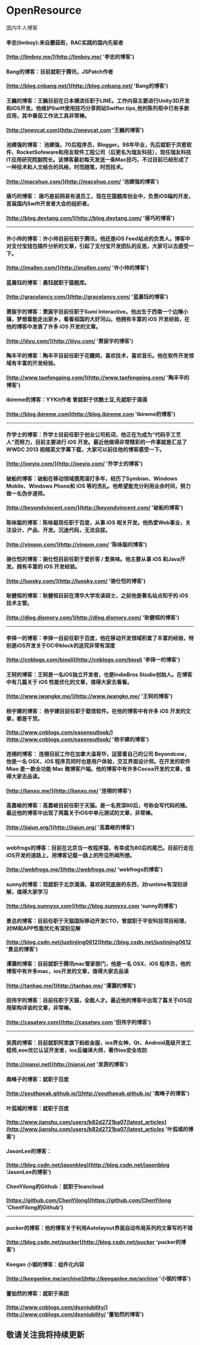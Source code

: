 # OpenResource
国内牛人博客

#### 李忠(limboy):来自蘑菇街，RAC实践的国内先驱者

**[http://limboy.me/](http://limboy.me/ '李忠的博客')**


#### Bang的博客：目前就职于腾讯，JSPatch作者
**[http://blog.cnbang.net/](http://blog.cnbang.net/ 'Bang的博客')**

#### 王巍的博客：王巍目前在日本横滨任职于LINE。工作内容主要进行Unity3D开发和iOS开发。他维护Swift使用技巧分享网站Swifter.tips,他的陈列柜中已有多款应用，其中番茄工作法工具非常棒。
**[http://onevcat.com](http://onevcat.com '王巍的博客')**

#### 池建强的博客： 池建强，70后程序员，Blogger。98年毕业，先后就职于洪恩软件、RocketSofeware和用友软件工程公司（后更名为瑞友科技），现任瑞友科技IT应用研究院副院长。该博客最初每天发送一条Mac技巧，不过目前已经形成了一种技术和人文结合的风格，时而随笔，时而技术。

**[http://macshuo.com/](http://macshuo.com/ '池建强的博客')**

#### 唐巧的博客： 唐巧是前网易有道员工，现在在猿题库创业中，负责iOS端的开发，首届国内Swift开发者大会的组织者。

**[http://blog.devtang.com/](http://blog.devtang.com/ '唐巧的博客')**

---------
#### 许小帅的博客：许小帅目前任职于腾讯，他还是iOS Feed站点的负责人。博客中对支付宝钱包插件分析的文章，引起了支付宝开发团队的反思，大家可以去感受一下。

**[http://imallen.com/](http://imallen.com/ '许小帅的博客')**


#### 蓝晨钰的博客：晨钰就职于猿题库。

**[http://gracelancy.com/](http://gracelancy.com/ '蓝晨钰的博客')**


#### 萧宸宇的博客：萧宸宇目前任职于Sumi Interactive。他出生于西南一个边陲小镇，梦想着能走出家乡，看看祖国的大好河山。他拥有丰富的 iOS 开发经验，在他的博客中发表了许多 iOS 开发的文章。

**[http://iiiyu.com/](http://iiiyu.com/ '萧宸宇的博客')**

#### 陶丰平的博客：陶丰平目前任职于花瓣网，喜欢技术，喜欢音乐。他在软件开发领域有丰富的开发经验。

**[http://www.taofengping.com/](http://www.taofengping.com/ '陶丰平的博客')**

#### ibireme的博客：YYKit作者 曾就职于优酷土豆,先就职于滴滴

**[http://blog.ibireme.com](http://blog.ibireme.com 'ibireme的博客')**

---------
#### 乔学士的博客：乔学士目前任职于创业公司拓词，他正在为成为“代码手工艺人”而努力，目前主要进行 iOS 开发。最近他做得非常精彩的一件事就是汇总了WWDC 2013 视频英文字幕下载，大家可以前往他的博客感受一下。

**[http://joeyio.com/](http://joeyio.com/ '乔学士的博客')**

#### 破船的博客：破船在移动领域摸爬滚打多年，经历了Symbian、Windows Mobile、Windows Phone和 iOS 等的洗礼。他希望能充分利用业余时间，努力做一名伪步道师。

**[http://beyondvincent.com/](http://beyondvincent.com/ '破船的博客')**

#### 陈咏聪的博客：陈咏聪现任职于百度，从事 iOS 相关开发。他热爱Web事业，关注设计、产品、开发。沉迷代码，无法自拔。

**[http://vinqon.com/](http://vinqon.com/ '陈咏聪的博客')**

#### 骆仕恺的博客：骆仕恺目前任职于爱折客 / 爱美味。他主要从事 iOS 和Java开发。拥有丰富的 iOS 开发经验。

**[http://luosky.com/](http://luosky.com/ '骆仕恺的博客')**

#### 耿健桓的博客：耿健桓目前在清华大学攻读硕士，之前他是著名站点知乎的 iOS 技术主管。

**[http://dlog.dismory.com/](http://dlog.dismory.com/ '耿健桓的博客')**


---------
#### 李择一的博客：李择一目前任职于百度，他在移动开发领域积累了丰富的经验，特别是iOS开发关于OC中block的追究非常有深度

**[http://cnblogs.com/biosli](http://cnblogs.com/biosli '李择一的博客')**

#### 王轲的博客：王轲是一名iOS独立开发者，也是IndieBros Studio创始人。在博客中有几篇关于 iOS 性能优化的文章，值得大家去看看。

**[http://www.iwangke.me/](http://www.iwangke.me/ '王轲的博客')**

#### 杨宇建的博客： 杨宇建目前任职于载信软件。在他的博客中有许多 iOS 开发的文章，都是干货。

**[http://www.cnblogs.com/easonoutlook/](http://www.cnblogs.com/easonoutlook/ '杨宇建的博客')**

#### 连栩的博客： 连栩目前工作在加拿大温哥华，运营着自己的公司 Beyondcow，他是一名 OSX、iOS 程序员同时也是用户体验，交互界面设计师。在开发的软件 Miao 是一款全功能 Mac 微博客户端。他的博客中有许多Cocoa开发的文章，值得大家去品读。

**[http://lianxu.me/](http://lianxu.me/ '连栩的博客')**

#### 高嘉峻的博客：高嘉峻目前任职于天猫。是一名资深80后，号称会写代码的猪。最近他的博客中出现了两篇关于iOS中单元测试的文章，非常棒。
**[http://jiajun.org/](http://jiajun.org/ '高嘉峻的博客')**


---------

#### webfrogs的博客：目前在北京当一枚程序猿，有幸成为80后的尾巴。目前行走在iOS开发的道路上，用博客记载一路上的所见所闻所想。

**[http://webfrogs.me/](http://webfrogs.me/ 'webfrogs的博客')**

#### sunny的博客：现就职于北京滴滴，喜欢研究底层的东西，对runtime有深刻讲解，值得大家学习

**[http://blog.sunnyxx.com](http://blog.sunnyxx.com 'sunny的博客')**

#### 景总的博客：目前任职于天猫国际移动开发CTO，曾就职于平安科技项目经理，对IM和APP性能优化有深刻见解

**[http://blog.csdn.net/justinjing0612](http://blog.csdn.net/justinjing0612 '景总的博客')**

#### 谭灏的博客：目前就职于腾讯mac管家部门，他是一名 OSX、iOS 程序员，他的博客中有许多mac，ios开发的文章，值得大家去品读

**[http://tanhao.me/](http://tanhao.me/ '谭灏的博客')**

#### 田伟宇的博客：目前任职于天猫，全能人才。最近他的博客中出现了篇关于iOS应用架构详谈的文章，非常棒。

**[http://casatwy.com](http://casatwy.com '田伟宇的博客')**


---------
#### 吴茜的博客：目前就职阿里旗下蚂蚁金服，ios界女神，Qt、Android高级开发工程师,eoe优亿认证开发者，ios反编译大师，著作ios安全攻防

**[http://nianxi.net](http://nianxi.net '吴茜的博客')**

#### 南峰子的博客：就职于百度

**[http://southpeak.github.io/](http://southpeak.github.io/ '南峰子的博客')**

#### 叶孤城的博客：就职于百度

**[http://www.jianshu.com/users/b82d2721ba07/latest_articles](http://www.jianshu.com/users/b82d2721ba07/latest_articles '叶孤城的博客')**

#### JasonLee的博客：

**[http://blog.csdn.net/jasonblog](http://blog.csdn.net/jasonblog 'JasonLee的博客')**

#### ChenYilong的Github：就职于leancloud

**[https://github.com/ChenYilong](https://github.com/ChenYilong 'ChenYilong的Github')**


---------
#### pucker的博客：他的博客关于利用Autolayout界面自动布局系列的文章写的不错

**[http://blog.csdn.net/pucker](http://blog.csdn.net/pucker 'pucker的博客')**

#### Keegan 小钢的博客：组件化内容
**[http://keeganlee.me/archive](http://keeganlee.me/archive '小钢的博客')**

#### 董铂然的博客：就职于美团
**[http://www.cnblogs.com/dsxniubility/](http://www.cnblogs.com/dsxniubility/ '董铂然的博客')**

敬请关注我将持续更新
---------






